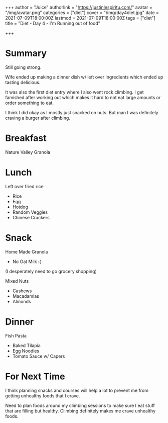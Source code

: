 +++
author = "Juice"
authorlink = "https://justinlespiritu.com/"
avatar = "/img/avatar.png"
categories = ["diet"]
cover = "/img/day4diet.jpg"
date = 2021-07-09T18:00:00Z
lastmod = 2021-07-09T18:00:00Z
tags = ["diet"]
title = "Diet - Day 4 - I'm Running out of food"

+++
# Summary

Still going strong.  

Wife ended up making a dinner dish w/ left over ingredients which ended up tasting delicious.  

It was also the first diet entry where I also went rock climbing.  I get famished after working out which makes it hard to not eat large amounts or order something to eat.  

I think I did okay as I mostly just snacked on nuts.  But man I was definitely craving a burger after climbing.

# Breakfast

Nature Valley Granola

# Lunch

Left over fried rice

* Rice
* Egg
* Hotdog
* Random Veggies
* Chinese Crackers

# Snack

Home Made Granola

* No Oat Milk  :(

(I desperately need to go grocery shopping)

Mixed Nuts

* Cashews
* Macadamias
* Almonds

# Dinner

Fish Pasta

* Baked Tilapia
* Egg Noodles
* Tomato Sauce w/ Capers

# For Next Time

I think planning snacks and courses will help a lot to prevent me from getting unhealthy foods that I crave. 

Need to plan foods around my climbing sessions to make sure I eat stuff that are filling but healthy.  Climbing definitely makes me crave unhealthy foods.